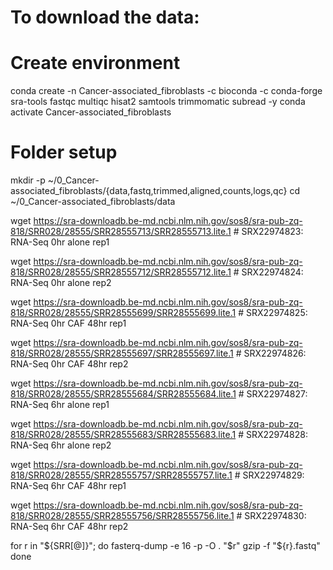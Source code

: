 # To download the data:

# Create environment
conda create -n Cancer-associated_fibroblasts -c bioconda -c conda-forge \
  sra-tools fastqc multiqc hisat2 samtools trimmomatic subread -y
conda activate Cancer-associated_fibroblasts

# Folder setup
mkdir -p ~/0_Cancer-associated_fibroblasts/{data,fastq,trimmed,aligned,counts,logs,qc}
cd ~/0_Cancer-associated_fibroblasts/data

wget https://sra-downloadb.be-md.ncbi.nlm.nih.gov/sos8/sra-pub-zq-818/SRR028/28555/SRR28555713/SRR28555713.lite.1 # SRX22974823: RNA-Seq 0hr alone rep1

wget https://sra-downloadb.be-md.ncbi.nlm.nih.gov/sos8/sra-pub-zq-818/SRR028/28555/SRR28555712/SRR28555712.lite.1 # SRX22974824: RNA-Seq 0hr alone rep2

  wget https://sra-downloadb.be-md.ncbi.nlm.nih.gov/sos8/sra-pub-zq-818/SRR028/28555/SRR28555699/SRR28555699.lite.1 # SRX22974825: RNA-Seq 0hr CAF 48hr rep1

wget https://sra-downloadb.be-md.ncbi.nlm.nih.gov/sos8/sra-pub-zq-818/SRR028/28555/SRR28555697/SRR28555697.lite.1 # SRX22974826: RNA-Seq 0hr CAF 48hr rep2

wget https://sra-downloadb.be-md.ncbi.nlm.nih.gov/sos8/sra-pub-zq-818/SRR028/28555/SRR28555684/SRR28555684.lite.1 # SRX22974827: RNA-Seq 6hr alone rep1

wget https://sra-downloadb.be-md.ncbi.nlm.nih.gov/sos8/sra-pub-zq-818/SRR028/28555/SRR28555683/SRR28555683.lite.1 # SRX22974828: RNA-Seq 6hr alone rep2

wget https://sra-downloadb.be-md.ncbi.nlm.nih.gov/sos8/sra-pub-zq-818/SRR028/28555/SRR28555757/SRR28555757.lite.1 # SRX22974829: RNA-Seq 6hr CAF 48hr rep1

wget https://sra-downloadb.be-md.ncbi.nlm.nih.gov/sos8/sra-pub-zq-818/SRR028/28555/SRR28555756/SRR28555756.lite.1 # SRX22974830: RNA-Seq 6hr CAF 48hr rep2

for r in "${SRR[@]}"; do
  fasterq-dump -e 16 -p -O . "$r"
  gzip -f "${r}.fastq"
done
